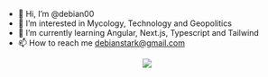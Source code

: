 - 👋 Hi, I’m @debian00
- 👀 I’m interested in Mycology, Technology and Geopolitics
- 🌱 I’m currently learning Angular, Next.js, Typescript and Tailwind
- 📫 How to reach me debianstark@gmail.com
<p align="center">
  <a href="https://skillicons.dev">
    <img src="https://skillicons.dev/icons?i=eact,nodejs,express,postgres,sequelize,bootstrap,css,dotnet,firebase,github,html,js,linux,mongodb,mysql,vercel,visualstudio,vite,vscode" />
  </a>
</p>
  

<!---
debian00/debian00 is a ✨ special ✨ repository because its `README.md` (this file) appears on your GitHub profile.
You can click the Preview link to take a look at your changes.
--->
